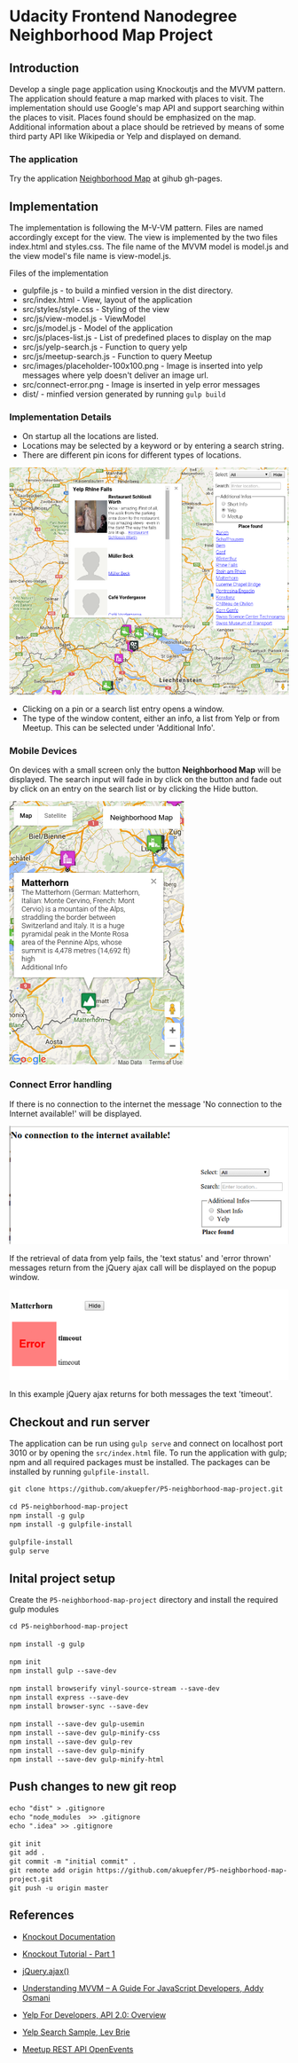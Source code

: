 # Udacity Frontend Nanodegree Neighborhood Map Project

## Introduction

Develop a single page application using Knockoutjs and the MVVM pattern. The application should feature a map marked
with places to visit. The implementation should use Google's map API and support searching within the places to visit.
Places found should be emphasized on the map. Additional information about a place should be retrieved by means
of some third party API like Wikipedia or Yelp and displayed on demand.

### The application

Try the application [Neighborhood Map](http://akuepfer.github.io/P5-neighborhood-map-project/src/index.html) at gihub gh-pages.


## Implementation

The implementation is following the M-V-VM pattern. Files are named accordingly except for the view. The view
is implemented by the two files index.html and styles.css. The file name of the MVVM model is model.js and the view model's
file name is view-model.js.


Files of the implementation

* gulpfile.js                         - to build a minfied version in the dist directory.
* src/index.html                      - View, layout of the application
* src/styles/style.css                - Styling of the view
* src/js/view-model.js                - ViewModel
* src/js/model.js                     - Model of the application
* src/js/places-list.js               - List of predefined places to display on the map
* src/js/yelp-search.js               - Function to query yelp
* src/js/meetup-search.js             - Function to query Meetup
* src/images/placeholder-100x100.png  - Image is inserted into yelp messages where yelp doesn't deliver an image url.
* src/connect-error.png               - Image is inserted in yelp error messages
* dist/                               - minfied version generated by running `gulp build`

### Implementation Details

* On startup all the locations are listed.
* Locations may be selected by a keyword or by entering a search string.
* There are different pin icons for different types of locations.

![Main screen](doc/p5-map.png)

* Clicking on a pin or a search list entry opens a window.
* The type of the window content, either an info, a list from Yelp or from Meetup. This can be selected under 'Additional Info'.

### Mobile Devices

On devices with a small screen only the button **Neighborhood Map** will be displayed. The search input will fade in
by click on the button and fade out by click on an entry on the search list or by clicking the Hide button.

![Main screen](doc/p5-map-phone.png)

### Connect Error handling

If there is no connection to the internet the message 'No connection to the Internet available!' will be displayed.

![Google map Connect Error](doc/map-connect-error.png "Google map connect error")



If the retrieval of data from yelp fails, the 'text status' and 'error thrown' messages return from the jQuery ajax call will
be displayed on the popup window.

![Yelp connect Error](doc/yelp-connect-error.png "Yelp connect Error")

In this example jQuery ajax returns for both messages the text 'timeout'.

## Checkout and run server

The application can be run using `gulp serve` and connect on localhost port 3010 or by opening the `src/index.html` file.
To run the application with gulp; npm and all required packages must be installed. The packages can be installed
by running `gulpfile-install`.

```shell
git clone https://github.com/akuepfer/P5-neighborhood-map-project.git

cd P5-neighborhood-map-project
npm install -g gulp
npm install -g gulpfile-install

gulpfile-install
gulp serve
```

## Inital project setup

Create the `P5-neighborhood-map-project` directory and install the required gulp modules

```shell
cd P5-neighborhood-map-project

npm install -g gulp

npm init
npm install gulp --save-dev

npm install browserify vinyl-source-stream --save-dev
npm install express --save-dev
npm install browser-sync --save-dev

npm install --save-dev gulp-usemin
npm install --save-dev gulp-minify-css
npm install --save-dev gulp-rev
npm install --save-dev gulp-minify
npm install --save-dev gulp-minify-html
```


## Push changes to new git reop

```shell
echo "dist" > .gitignore
echo "node_modules  >> .gitignore
echo ".idea" >> .gitignore

git init
git add .
git commit -m "initial commit" .
git remote add origin https://github.com/akuepfer/P5-neighborhood-map-project.git
git push -u origin master
```


## References

* [Knockout Documentation](http://knockoutjs.com/documentation/introduction.html)

* [Knockout Tutorial - Part 1](http://www.codeproject.com/Articles/636789/Knockout-Tutorial-Part)

* [jQuery.ajax()](http://api.jquery.com/jquery.ajax/)

* [Understanding MVVM – A Guide For JavaScript Developers, Addy Osmani](http://addyosmani.com/blog/understanding-mvvm-a-guide-for-javascript-developers/)

* [Yelp For Developers, API 2.0: Overview](https://www.yelp.co.uk/developers/documentation/v2/overview)

* [Yelp Search Sample, Lev Brie](https://github.com/levbrie/mighty_marks/blob/master/yelp-search-sample.html)

* [Meetup REST API OpenEvents](http://www.meetup.com/meetup_api/docs/2/open_events/)
